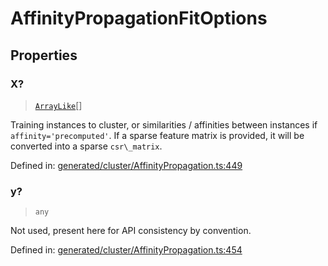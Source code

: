# AffinityPropagationFitOptions

## Properties

### X?

> [`ArrayLike`](../types/ArrayLike.md)[]

Training instances to cluster, or similarities / affinities between instances if `affinity='precomputed'`. If a sparse feature matrix is provided, it will be converted into a sparse `csr\_matrix`.

Defined in:  [generated/cluster/AffinityPropagation.ts:449](https://github.com/transitive-bullshit/scikit-learn-ts/blob/92ab806/packages/sklearn/src/generated/cluster/AffinityPropagation.ts#L449)

### y?

> `any`

Not used, present here for API consistency by convention.

Defined in:  [generated/cluster/AffinityPropagation.ts:454](https://github.com/transitive-bullshit/scikit-learn-ts/blob/92ab806/packages/sklearn/src/generated/cluster/AffinityPropagation.ts#L454)

